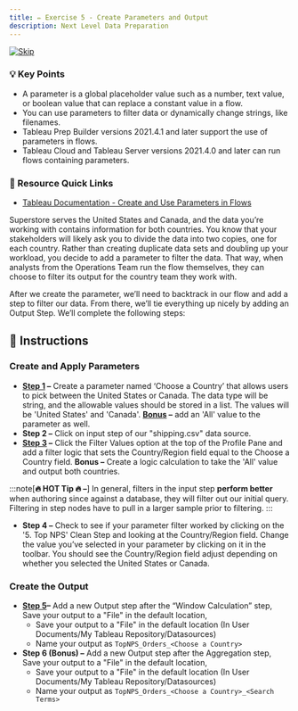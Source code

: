 ```yaml
---
title: ✏️ Exercise 5 - Create Parameters and Output
description: Next Level Data Preparation
---
```

[![Skip](/images/skip.png)](#-instructions)
### 💡 Key Points

* A parameter is a global placeholder value such as a number, text value, or boolean value that can replace a constant value in a flow.
* You can use parameters to filter data or dynamically change strings, like filenames.
* Tableau Prep Builder versions 2021.4.1 and later support the use of parameters in flows.
* Tableau Cloud and Tableau Server versions 2021.4.0 and later can run flows containing parameters.

### 📙 Resource Quick Links

* [Tableau Documentation - Create and Use Parameters in Flows](https://help.tableau.com/current/prep/en-us/prep_parameters.htm)

Superstore serves the United States and Canada, and the data you’re working with contains information for both countries. You know that your stakeholders will likely ask you to divide the data into two copies, one for each country. Rather than creating duplicate data sets and doubling up your workload, you decide to add a parameter to filter the data. That way, when analysts from the Operations Team run the flow themselves, they can choose to filter its output for the country team they work with.

After we create the parameter, we’ll need to backtrack in our flow and add a step to filter our data. From there, we’ll tie everything up nicely by adding an Output Step. We’ll complete the following steps:


## 📝 Instructions

### Create and Apply Parameters

* **<a href="/../../reference/e5s1sol" target="_blank">Step 1</a> –** Create a parameter named ‘Choose a Country’ that allows users to pick between the United States or Canada. The data type will be string, and the allowable values should be stored in a list. The values will be 'United States' and 'Canada'. **<a href="/../../reference/e5s1sol#adding-all" target="_blank">Bonus</a>  –** add an 'All' value to the parameter as well.
* **Step 2 –** Click on input step of our "shipping.csv" data source.
* **<a href="/../../reference/e5s2sol" target="_blank">Step 3</a> –** Click the Filter Values option at the top of the Profile Pane and add a filter logic that sets the Country/Region field equal to the Choose a Country field. **Bonus –** Create a logic calculation to take the 'All' value and output both countries.

:::note[**🔥 HOT Tip 🔥 –**]
In general, filters in the input step **perform better** when authoring since against a database, they will filter out our initial query. Filtering in step nodes have to pull in a larger sample prior to filtering.
:::

* **Step 4 –** Check to see if your parameter filter worked by clicking on the '5. Top NPS' Clean Step and looking at the Country/Region field. Change the value you’ve selected in your parameter by clicking on it in the toolbar. You should see the Country/Region field adjust depending on whether you selected the United States or Canada.

### Create the Output

* **<a href="/../../reference/e5s3sol" target="_blank">Step 5</a>–** Add a new Output step after the “Window Calculation” step, Save your output to a "File" in the default location, 
  * Save your output to a "File" in the default location (In User Documents/My Tableau Repository/Datasources)
  * Name your output as `TopNPS_Orders_<Choose a Country>`
* **Step 6 (Bonus) –** Add a new Output step after the Aggregation step, Save your output to a "File" in the default location,
  * Save your output to a "File" in the default location (In User Documents/My Tableau Repository/Datasources)
  * Name your output as `TopNPS_Orders_<Choose a Country>_<Search Terms>`